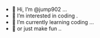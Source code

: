- 👋 Hi, I’m @jump902 ...
- 👀 I’m interested in coding .
- 🌱 I’m currently learning coding ...
- 🌱 or just make fun ..

<!---
jump902/jump902 is a ✨ special ✨ repository because its `README.md` (this file) appears on your GitHub profile.
You can click the Preview link to take a look at your changes.
--->
